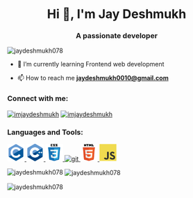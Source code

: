 <h1 align="center">Hi 👋, I'm Jay Deshmukh</h1>
<h3 align="center">A passionate developer</h3>

<p align="left"> <img src="https://komarev.com/ghpvc/?username=jaydeshmukh078&label=Profile%20views&color=0e75b6&style=flat" alt="jaydeshmukh078" /> </p>

- 🌱 I’m currently learning Frontend web development

- 📫 How to reach me **jaydeshmukh0010@gmail.com**

<h3 align="left">Connect with me:</h3>
<p align="left">
<a href="https://linkedin.com/in/imjaydeshmukh" target="blank"><img align="center" src="https://raw.githubusercontent.com/rahuldkjain/github-profile-readme-generator/master/src/images/icons/Social/linked-in-alt.svg" alt="imjaydeshmukh" height="30" width="40" /></a>
<a href="https://instagram.com/imjaydeshmukh" target="blank"><img align="center" src="https://raw.githubusercontent.com/rahuldkjain/github-profile-readme-generator/master/src/images/icons/Social/instagram.svg" alt="imjaydeshmukh" height="30" width="40" /></a>
</p>

<h3 align="left">Languages and Tools:</h3>
<p align="left"> <a href="https://www.cprogramming.com/" target="_blank" rel="noreferrer"> <img src="https://raw.githubusercontent.com/devicons/devicon/master/icons/c/c-original.svg" alt="c" width="40" height="40"/> </a> <a href="https://www.w3schools.com/cpp/" target="_blank" rel="noreferrer"> <img src="https://raw.githubusercontent.com/devicons/devicon/master/icons/cplusplus/cplusplus-original.svg" alt="cplusplus" width="40" height="40"/> </a> <a href="https://www.w3schools.com/css/" target="_blank" rel="noreferrer"> <img src="https://raw.githubusercontent.com/devicons/devicon/master/icons/css3/css3-original-wordmark.svg" alt="css3" width="40" height="40"/> </a> <a href="https://git-scm.com/" target="_blank" rel="noreferrer"> <img src="https://www.vectorlogo.zone/logos/git-scm/git-scm-icon.svg" alt="git" width="40" height="40"/> </a> <a href="https://www.w3.org/html/" target="_blank" rel="noreferrer"> <img src="https://raw.githubusercontent.com/devicons/devicon/master/icons/html5/html5-original-wordmark.svg" alt="html5" width="40" height="40"/> </a> <a href="https://developer.mozilla.org/en-US/docs/Web/JavaScript" target="_blank" rel="noreferrer"> <img src="https://raw.githubusercontent.com/devicons/devicon/master/icons/javascript/javascript-original.svg" alt="javascript" width="40" height="40"/> </a> </p>

<p><img align="left" src="https://github-readme-stats.vercel.app/api/top-langs?username=jaydeshmukh078&show_icons=true&locale=en&layout=compact" alt="jaydeshmukh078" /></p>

<p>&nbsp;<img align="center" src="https://github-readme-stats.vercel.app/api?username=jaydeshmukh078&show_icons=true&locale=en" alt="jaydeshmukh078" /></p>

<p><img align="center" src="https://github-readme-streak-stats.herokuapp.com/?user=jaydeshmukh078&" alt="jaydeshmukh078" /></p>
